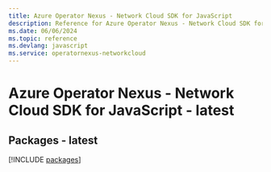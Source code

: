```yaml
---
title: Azure Operator Nexus - Network Cloud SDK for JavaScript
description: Reference for Azure Operator Nexus - Network Cloud SDK for JavaScript
ms.date: 06/06/2024
ms.topic: reference
ms.devlang: javascript
ms.service: operatornexus-networkcloud
---
```

# Azure Operator Nexus - Network Cloud SDK for JavaScript - latest
## Packages - latest
[!INCLUDE [packages](operator-nexus---network-cloud-index.md)]